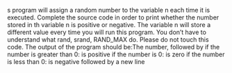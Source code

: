 s program will assign a random number to the variable n each time it is executed. Complete the source code in order to print whether the number stored in th variable n is positive or negative. The variable n will store a different value every time you will run this program. You don’t have to understand what rand, srand, RAND_MAX do. Please do not touch this code. The output of the program should be:The number, followed by if the number is greater than 0: is positive if the number is 0: is zero if the number is less than 0: is negative followed by a new line
